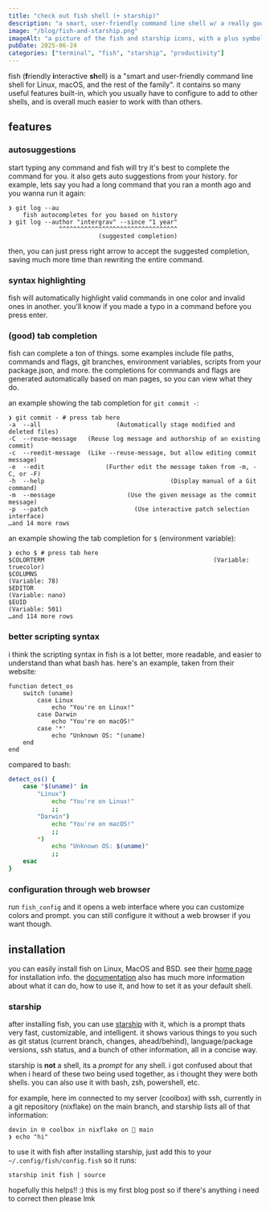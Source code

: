 ```yaml
---
title: "check out fish shell (+ starship)"
description: "a smart, user-friendly command line shell w/ a really good out-of-box experience"
image: "/blog/fish-and-starship.png"
imageAlt: "a picture of the fish and starship icons, with a plus symbol"
pubDate: 2025-06-24
categories: ["terminal", "fish", "starship", "productivity"]
---
```


fish (**f**riendly **i**nteractive **sh**ell) is a "smart and user-friendly command line shell for Linux, macOS, and the rest of the family". it contains so many useful features built-in, which you usually have to configure to add to other shells, and is overall much easier to work with than others.

## features

### autosuggestions

start typing any command and fish will try it's best to complete the command for you. it also gets auto suggestions from your history. for example, lets say you had a long command that you ran a month ago and you wanna run it again:

```console
❯ git log --au
    fish autocompletes for you based on history
❯ git log --author "intergrav" --since "1 year"
              ^^^^^^^^^^^^^^^^^^^^^^^^^^^^^^^^^
                         (suggested completion)
```

then, you can just press right arrow to accept the suggested completion, saving much more time than rewriting the entire command.

### syntax highlighting

fish will automatically highlight valid commands in one color and invalid ones in another. you'll know if you made a typo in a command before you press enter.

### (good) tab completion

fish can complete a ton of things. some examples include file paths, commands and flags, git branches, environment variables, scripts from your package.json, and more. the completions for commands and flags are generated automatically based on man pages, so you can view what they do.

an example showing the tab completion for `git commit -`:

```console
❯ git commit - # press tab here
-a  --all                     (Automatically stage modified and deleted files)
-C  --reuse-message   (Reuse log message and authorship of an existing commit)
-c  --reedit-message  (Like --reuse-message, but allow editing commit message)
-e  --edit                 (Further edit the message taken from -m, -C, or -F)
-h  --help                                   (Display manual of a Git command)
-m  --message                    (Use the given message as the commit message)
-p  --patch                        (Use interactive patch selection interface)
…and 14 more rows
```

an example showing the tab completion for `$` (environment variable):

```console
❯ echo $ # press tab here
$COLORTERM                                               (Variable: truecolor)
$COLUMNS                                                        (Variable: 78)
$EDITOR                                                       (Variable: nano)
$EUID                                                          (Variable: 501)
…and 114 more rows
```

### better scripting syntax

i think the scripting syntax in fish is a lot better, more readable, and easier to understand than what bash has. here's an example, taken from their website:

```fish
function detect_os
    switch (uname)
        case Linux
            echo "You're on Linux!"
        case Darwin
            echo "You're on macOS!"
        case '*'
            echo "Unknown OS: "(uname)
    end
end
```

compared to bash:

```bash
detect_os() {
    case "$(uname)" in
        "Linux")
            echo "You're on Linux!"
            ;;
        "Darwin")
            echo "You're on macOS!"
            ;;
        *)
            echo "Unknown OS: $(uname)"
            ;;
    esac
}
```

### configuration through web browser

run `fish_config` and it opens a web interface where you can customize colors and prompt. you can still configure it without a web browser if you want though.

## installation

you can easily install fish on Linux, MacOS and BSD. see their [home page](https://fishshell.com) for installation info. the [documentation](https://fishshell.com/docs/current) also has much more information about what it can do, how to use it, and how to set it as your default shell.

### starship

after installing fish, you can use [starship](https://starship.rs) with it, which is a prompt thats very fast, customizable, and intelligent. it shows various things to you such as git status (current branch, changes, ahead/behind), language/package versions, ssh status, and a bunch of other information, all in a concise way.

starship is **not** a shell, its a _prompt_ for any shell. i got confused about that when i heard of these two being used together, as i thought they were both shells. you can also use it with bash, zsh, powershell, etc.

for example, here im connected to my server (coolbox) with ssh, currently in a git repository (nixflake) on the main branch, and starship lists all of that information:

```console
devin in 🌐 coolbox in nixflake on 🪾 main
❯ echo "hi"
```

to use it with fish after installing starship, just add this to your `~/.config/fish/config.fish` so it runs:

```fish
starship init fish | source
```

hopefully this helps!! :) this is my first blog post so if there's anything i need to correct then please lmk

